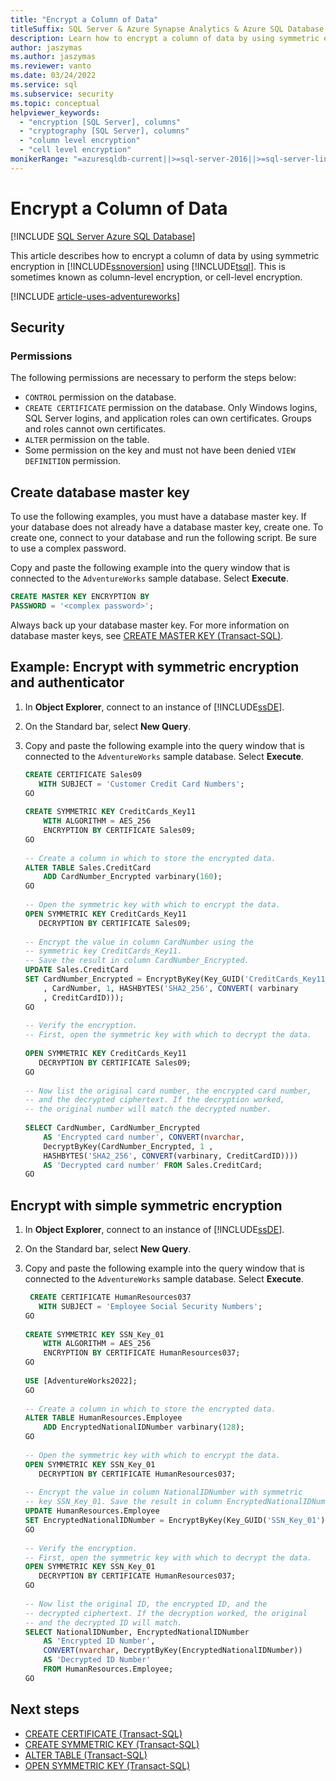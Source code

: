 ```yaml
---
title: "Encrypt a Column of Data"
titleSuffix: SQL Server & Azure Synapse Analytics & Azure SQL Database & SQL Managed Instance
description: Learn how to encrypt a column of data by using symmetric encryption in SQL Server using Transact-SQL, sometimes known as column-level or cell-level encryption.
author: jaszymas
ms.author: jaszymas
ms.reviewer: vanto
ms.date: 03/24/2022
ms.service: sql
ms.subservice: security
ms.topic: conceptual
helpviewer_keywords:
  - "encryption [SQL Server], columns"
  - "cryptography [SQL Server], columns"
  - "column level encryption"
  - "cell level encryption"
monikerRange: "=azuresqldb-current||>=sql-server-2016||>=sql-server-linux-2017||=azuresqldb-mi-current||=azure-sqldw-latest"
---
```


# Encrypt a Column of Data

[!INCLUDE [SQL Server Azure SQL Database](../../../includes/applies-to-version/sql-asdb-asdbmi-asa.md)]  

This article describes how to encrypt a column of data by using symmetric encryption in [!INCLUDE[ssnoversion](../../../includes/ssnoversion-md.md)] using [!INCLUDE[tsql](../../../includes/tsql-md.md)]. This is sometimes known as column-level encryption, or cell-level encryption.  

[!INCLUDE [article-uses-adventureworks](../../../includes/article-uses-adventureworks.md)]

## Security  
  
### Permissions  

The following permissions are necessary to perform the steps below:  
  
- `CONTROL` permission on the database.  
- `CREATE CERTIFICATE` permission on the database. Only Windows logins, SQL Server logins, and application roles can own certificates. Groups and roles cannot own certificates.  
- `ALTER` permission on the table.  
- Some permission on the key and must not have been denied `VIEW DEFINITION` permission.  
  
## Create database master key  

To use the following examples, you must have a database master key. If your database does not already have a database master key, create one. To create one, connect to your database and run the following script. Be sure to use a complex password.

Copy and paste the following example into the query window that is connected to the `AdventureWorks` sample database. Select **Execute**.  

```sql  
CREATE MASTER KEY ENCRYPTION BY   
PASSWORD = '<complex password>';  
```  

Always back up your database master key. For more information on database master keys, see [CREATE MASTER KEY &#40;Transact-SQL&#41;](../../../t-sql/statements/create-master-key-transact-sql.md).

## Example: Encrypt with symmetric encryption and authenticator
  
1. In **Object Explorer**, connect to an instance of [!INCLUDE[ssDE](../../../includes/ssde-md.md)].  
  
2. On the Standard bar, select **New Query**.  
  
3. Copy and paste the following example into the query window that is connected to the `AdventureWorks` sample database. Select **Execute**.

    ```sql
    CREATE CERTIFICATE Sales09  
       WITH SUBJECT = 'Customer Credit Card Numbers';  
    GO  
  
    CREATE SYMMETRIC KEY CreditCards_Key11  
        WITH ALGORITHM = AES_256  
        ENCRYPTION BY CERTIFICATE Sales09;  
    GO  
  
    -- Create a column in which to store the encrypted data.  
    ALTER TABLE Sales.CreditCard   
        ADD CardNumber_Encrypted varbinary(160);   
    GO  
  
    -- Open the symmetric key with which to encrypt the data.  
    OPEN SYMMETRIC KEY CreditCards_Key11  
       DECRYPTION BY CERTIFICATE Sales09;  
  
    -- Encrypt the value in column CardNumber using the  
    -- symmetric key CreditCards_Key11.  
    -- Save the result in column CardNumber_Encrypted.    
    UPDATE Sales.CreditCard  
    SET CardNumber_Encrypted = EncryptByKey(Key_GUID('CreditCards_Key11')  
        , CardNumber, 1, HASHBYTES('SHA2_256', CONVERT( varbinary  
        , CreditCardID)));  
    GO  
  
    -- Verify the encryption.  
    -- First, open the symmetric key with which to decrypt the data.  
  
    OPEN SYMMETRIC KEY CreditCards_Key11  
       DECRYPTION BY CERTIFICATE Sales09;  
    GO  
  
    -- Now list the original card number, the encrypted card number,  
    -- and the decrypted ciphertext. If the decryption worked,  
    -- the original number will match the decrypted number.  
  
    SELECT CardNumber, CardNumber_Encrypted   
        AS 'Encrypted card number', CONVERT(nvarchar,  
        DecryptByKey(CardNumber_Encrypted, 1 ,   
        HASHBYTES('SHA2_256', CONVERT(varbinary, CreditCardID))))  
        AS 'Decrypted card number' FROM Sales.CreditCard;  
    GO  
    ```  
  
## Encrypt with simple symmetric encryption  

1. In **Object Explorer**, connect to an instance of [!INCLUDE[ssDE](../../../includes/ssde-md.md)].  
  
2. On the Standard bar, select **New Query**.  
  
3. Copy and paste the following example into the query window that is connected to the `AdventureWorks` sample database. Select **Execute**.  
  
    ```sql
     CREATE CERTIFICATE HumanResources037  
       WITH SUBJECT = 'Employee Social Security Numbers';  
    GO  
  
    CREATE SYMMETRIC KEY SSN_Key_01  
        WITH ALGORITHM = AES_256  
        ENCRYPTION BY CERTIFICATE HumanResources037;  
    GO  
  
    USE [AdventureWorks2022];  
    GO  
  
    -- Create a column in which to store the encrypted data.  
    ALTER TABLE HumanResources.Employee  
        ADD EncryptedNationalIDNumber varbinary(128);   
    GO  
  
    -- Open the symmetric key with which to encrypt the data.  
    OPEN SYMMETRIC KEY SSN_Key_01  
       DECRYPTION BY CERTIFICATE HumanResources037;  
  
    -- Encrypt the value in column NationalIDNumber with symmetric   
    -- key SSN_Key_01. Save the result in column EncryptedNationalIDNumber.  
    UPDATE HumanResources.Employee  
    SET EncryptedNationalIDNumber = EncryptByKey(Key_GUID('SSN_Key_01'), NationalIDNumber);  
    GO  
  
    -- Verify the encryption.  
    -- First, open the symmetric key with which to decrypt the data.  
    OPEN SYMMETRIC KEY SSN_Key_01  
       DECRYPTION BY CERTIFICATE HumanResources037;  
    GO  
  
    -- Now list the original ID, the encrypted ID, and the   
    -- decrypted ciphertext. If the decryption worked, the original  
    -- and the decrypted ID will match.  
    SELECT NationalIDNumber, EncryptedNationalIDNumber   
        AS 'Encrypted ID Number',  
        CONVERT(nvarchar, DecryptByKey(EncryptedNationalIDNumber))   
        AS 'Decrypted ID Number'  
        FROM HumanResources.Employee;  
    GO  
    ```  
  
 ## Next steps
  
-   [CREATE CERTIFICATE &#40;Transact-SQL&#41;](../../../t-sql/statements/create-certificate-transact-sql.md)  
-   [CREATE SYMMETRIC KEY &#40;Transact-SQL&#41;](../../../t-sql/statements/create-symmetric-key-transact-sql.md)  
-   [ALTER TABLE &#40;Transact-SQL&#41;](../../../t-sql/statements/alter-table-transact-sql.md)  
-   [OPEN SYMMETRIC KEY &#40;Transact-SQL&#41;](../../../t-sql/statements/open-symmetric-key-transact-sql.md)  
